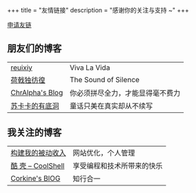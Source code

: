 +++
title = "友情链接"
description = "感谢你的关注与支持 ~"
+++

[申请友链](https://github.com/tianheg/friends)

## 朋友们的博客

|||
|---|---|
 [reuixiy](https://io-oi.me/)     | Viva La Vida
 [荷戟独彷徨](https://guanqr.com) | The Sound of Silence
 [ChrAlpha's Blog](https://blog.ichr.me) | 你必须拼尽全力，才能显得毫不费力
 [苏卡卡的有底洞](https://blog.skk.moe/) | 童话只美在真实却从不续写

## 我关注的博客

|||
|---|---|
| [构建我的被动收入](https://www.bmpi.dev/) | 网站优化，个人管理 |
| [酷 壳 – CoolShell](https://coolshell.cn/) | 享受编程和技术所带来的快乐 |
| [Corkine's BlOG](https://blog.mazhangjing.com/) | 知行合一 |
